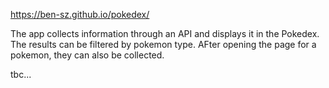 https://ben-sz.github.io/pokedex/

The app collects information through an API and displays it in the Pokedex. The results can be filtered by pokemon type.
AFter opening the page for a pokemon, they can also be collected.


tbc...



